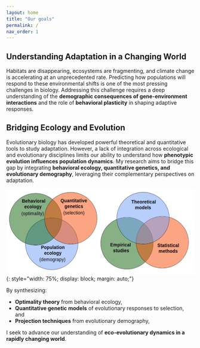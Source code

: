 ```yaml
---
layout: home
title: "Our goals"
permalink: /
nav_order: 1
---
```


##  Understanding Adaptation in a Changing World  

Habitats are disappearing, ecosystems are fragmenting, and climate change is accelerating at an unprecedented rate. Predicting how populations will respond to these environmental shifts is one of the most pressing challenges in biology. Addressing this challenge requires a deep understanding of the **demographic consequences of gene-environment interactions** and the role of **behavioral plasticity** in shaping adaptive responses.  

##  Bridging Ecology and Evolution  

Evolutionary biology has developed powerful theoretical and quantitative tools to study adaptation. However, a lack of integration across ecological and evolutionary disciplines limits our ability to understand how **phenotypic evolution influences population dynamics**. My research aims to bridge this gap by integrating **behavioral ecology, quantitative genetics, and evolutionary demography**, leveraging their complementary perspectives on adaptation.  

![Research Image](/assets/images/Bends.png){: style="width: 75%; display: block; margin: auto;"}

By synthesizing:  

- **Optimality theory** from behavioral ecology,  
- **Quantitative genetic models** of evolutionary responses to selection, and  
- **Projection techniques** from evolutionary demography,  

I seek to advance our understanding of **eco-evolutionary dynamics in a rapidly changing world**.  





